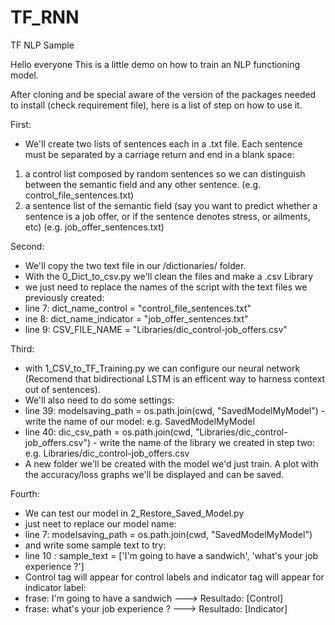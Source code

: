 # TF_RNN
TF NLP Sample


Hello everyone
This is a little demo on how to train an NLP functioning model.

After cloning and be special aware of the version of the packages needed to install (check requirement file),
here is a list of step on how to use it.

First:
  - We'll create two lists of sentences each in a .txt file. Each sentence must be separated by a carriage return and end in a blank space:
  1. a control list composed by random sentences so we can distinguish between the semantic field and any other sentence. (e.g. control_file_sentences.txt)
  2. a sentence list of the semantic field (say you want to predict whether a sentence is a job offer, or if the sentence denotes stress, or ailments, etc) (e.g. job_offer_sentences.txt)


Second:
  - We'll copy the two text file in our /dictionaries/ folder.
  - With the 0_Dict_to_csv.py we'll clean the files and make a .csv Library
  - we just need to replace the names of the script with the text files we previously created:
  - line 7: dict_name_control = "control_file_sentences.txt"
  - ine 8: dict_name_indicator = "job_offer_sentences.txt"
  - line 9: CSV_FILE_NAME = "Libraries/dic_control-job_offers.csv"
    
Third: 
  - with 1_CSV_to_TF_Training.py we can configure our neural network (Recomend that bidirectional LSTM is an efficent way to harness context out of sentences).
  - We'll also need to do some settings:
  - line 39: modelsaving_path = os.path.join(cwd, "SavedModelMyModel") - write the name of our model: e.g. SavedModelMyModel
  - line 40: dic_csv_path = os.path.join(cwd, "Libraries/dic_control-job_offers.csv") - write the name of the library we created in step two: e.g. Libraries/dic_control-job_offers.csv
  - A new folder we'll be created with the model we'd just train. A plot with the accuracy/loss graphs we'll be displayed and can be saved.
  
Fourth:
  - We can test our model in 2_Restore_Saved_Model.py
  - just neet to replace our model name:
  - line 7: modelsaving_path = os.path.join(cwd, "SavedModelMyModel")
  - and write some sample text to try:
  - line 10 : sample_text = ['I'm going to have a sandwich', 'what's your job experience ?']
  - Control tag will appear for control labels and indicator tag will appear for indicator label:
  - frase:   I'm going to have a sandwich  ---> Resultado: [Control]
  - frase:   what's your job experience ? ---> Resultado: [Indicator]
  
  
  
